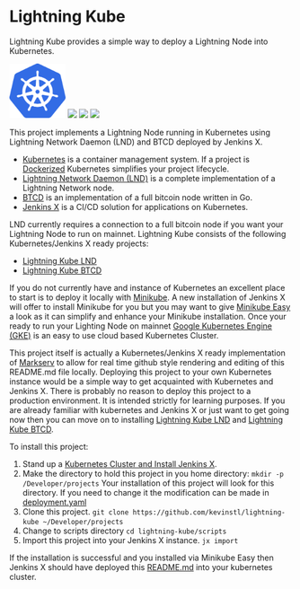 # Lightning Kube

Lightning Kube provides a simple way to deploy a Lightning Node into Kubernetes.           

[<img src="https://raw.githubusercontent.com/kubernetes/kubernetes/master/logo/logo.png" width="100px">](https://kubernetes.io/docs/home "Kubernetes")  [<img src="https://raw.githubusercontent.com/lightningnetwork/lnd/master/logo.png" width="100px">](https://github.com/lightningnetwork/lnd "LND")  [<img src="https://avatars3.githubusercontent.com/u/10235229?s=200&v=4" width="100px">](https://github.com/btcsuite/btcd "BTCD")  [<img src="https://jenkins.io/images/logos/jenkins-x/jenkins-x-256.png" width="100px">](https://jenkins-x.io "Jenkins X")

This project implements a Lightning Node running in Kubernetes using Lightning Network Daemon (LND) and BTCD deployed by Jenkins X. 

- [Kubernetes](https://kubernetes.io/docs/home) is a container management system. If a project is [Dockerized](https://www.docker.com) Kubernetes simplifies your project lifecycle.
- [Lightning Network Daemon (LND)](https://github.com/lightningnetwork/lnd) is a complete implementation of a Lightning Network node.
- [BTCD](https://github.com/btcsuite/btcd) is an implementation of a full bitcoin node written in Go.
- [Jenkins X](https://jenkins-x.io) is a CI/CD solution for applications on Kubernetes.

LND currently requires a connection to a full bitcoin node if you want your Lightning Node to run on mainnet. Lightning Kube consists of the following Kubernetes/Jenkins X ready projects:

- [Lightning Kube LND](https://github.com/kevinstl/lightning-kube-lnd)
- [Lightning Kube BTCD](https://github.com/kevinstl/lightning-kube-btcd)

If you do not currently have and instance of Kubernetes an excellent place to start is to deploy it locally with [Minikube](https://github.com/kubernetes/minikube). A new installation of Jenkins X will offer to install Minikube for you but you may want to give [Minikube Easy](https://github.com/kevinstl/minikube-easy) a look as it can simplify and enhance your Minikube installation. Once your ready to run your Lighting Node on mainnet [Google Kubernetes Engine (GKE)](https://cloud.google.com/kubernetes-engine/) is an easy to use cloud based Kubernetes Cluster.

This project itself is actually a Kubernetes/Jenkins X ready implementation of [Markserv](https://github.com/markserv/markserv) to allow for real time github style rendering and editing of this README.md file locally. Deploying this project to your own Kubernetes instance would be a simple way to get acquainted with Kubernetes and Jenkins X. There is probably no reason to deploy this project to a production environment. It is intended strictly for learning purposes. If you are already familiar with kubernetes and Jenkins X or just want to get going now then you can move on to installing [Lightning Kube LND](https://github.com/kevinstl/lightning-kube-lnd) and [Lightning Kube BTCD](https://github.com/kevinstl/lightning-kube-btcd).

To install this project:

1. Stand up a [Kubernetes Cluster and Install Jenkins X](https://github.com/kevinstl/minikube-easy#preparing-for-installations).
2. Make the directory to hold this project in you home directory: `mkdir -p /Developer/projects` Your installation of this project will look for this directory. If you need to change it the modification can be made in [deployment.yaml](https://github.com/kevinstl/lightning-kube/blob/master/charts/lightning-kube/templates/deployment.yaml) 
3. Clone this project. `git clone https://github.com/kevinstl/lightning-kube ~/Developer/projects`
4. Change to scripts directory `cd lightning-kube/scripts`
5. Import this project into your Jenkins X instance. `jx import`

If the installation is successful and you installed via Minikube Easy then Jenkins X should have deployed this [README.md](http://minikube-easy:30801/lightning-kube/README.md) into your kubernetes cluster.